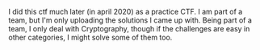 I did this ctf much later (in april 2020) as a practice CTF. 
I am part of a team, but I'm only uploading the solutions I came up with. 
Being part of a team, I only deal with Cryptography, though if the challenges are easy in other categories, I might solve some of them too.

